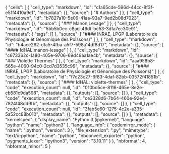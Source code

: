 {
 "cells": [
  {
   "cell_type": "markdown",
   "id": "c1a65cde-596d-44cc-8f3f-e51f4410a9e1",
   "metadata": {},
   "source": [
    "# Authors"
   ]
  },
  {
   "cell_type": "markdown",
   "id": "b7827a10-5e09-41aa-93a7-9ed2b08d7023",
   "metadata": {},
   "source": [
    "### Manon Lesage"
   ]
  },
  {
   "cell_type": "markdown",
   "id": "5bb5b0ec-c8ad-46df-bc53-3dfa7ec30e91",
   "metadata": {
    "tags": []
   },
   "source": [
    "#### INRAE, LPGP (Laboratoire de Physiologie et Génomique des Poissons)"
   ]
  },
  {
   "cell_type": "markdown",
   "id": "b4ace262-dfa5-4fba-a5f7-598a14df8d17",
   "metadata": {},
   "source": [
    "#### IdHAL:manon-lesage"
   ]
  },
  {
   "cell_type": "markdown",
   "id": "c673362c-1a80-405e-9706-69d49aa1ae4b",
   "metadata": {},
   "source": [
    "### Violette Thermes"
   ]
  },
  {
   "cell_type": "markdown",
   "id": "aaa958b8-565e-4060-94c0-2cd7d3535c99",
   "metadata": {},
   "source": [
    "#### INRAE, LPGP (Laboratoire de Physiologie et Génomique des Poissons)"
   ]
  },
  {
   "cell_type": "markdown",
   "id": "f7c23c27-6f83-4daf-82bb-03572f41851b",
   "metadata": {},
   "source": [
    "#### IdHAL: violette-thermes"
   ]
  },
  {
   "cell_type": "code",
   "execution_count": null,
   "id": "010bd5ce-8116-465e-8e2e-cb581c9da598",
   "metadata": {},
   "outputs": [],
   "source": []
  },
  {
   "cell_type": "code",
   "execution_count": null,
   "id": "ce3328d6-7b64-460e-92e4-7824f48dd9fb",
   "metadata": {},
   "outputs": [],
   "source": []
  },
  {
   "cell_type": "code",
   "execution_count": null,
   "id": "3fab5e60-1275-4c2e-a335-5a52cc88b010",
   "metadata": {},
   "outputs": [],
   "source": []
  }
 ],
 "metadata": {
  "kernelspec": {
   "display_name": "Python 3 (ipykernel)",
   "language": "python",
   "name": "python3"
  },
  "language_info": {
   "codemirror_mode": {
    "name": "ipython",
    "version": 3
   },
   "file_extension": ".py",
   "mimetype": "text/x-python",
   "name": "python",
   "nbconvert_exporter": "python",
   "pygments_lexer": "ipython3",
   "version": "3.10.11"
  }
 },
 "nbformat": 4,
 "nbformat_minor": 5
}
